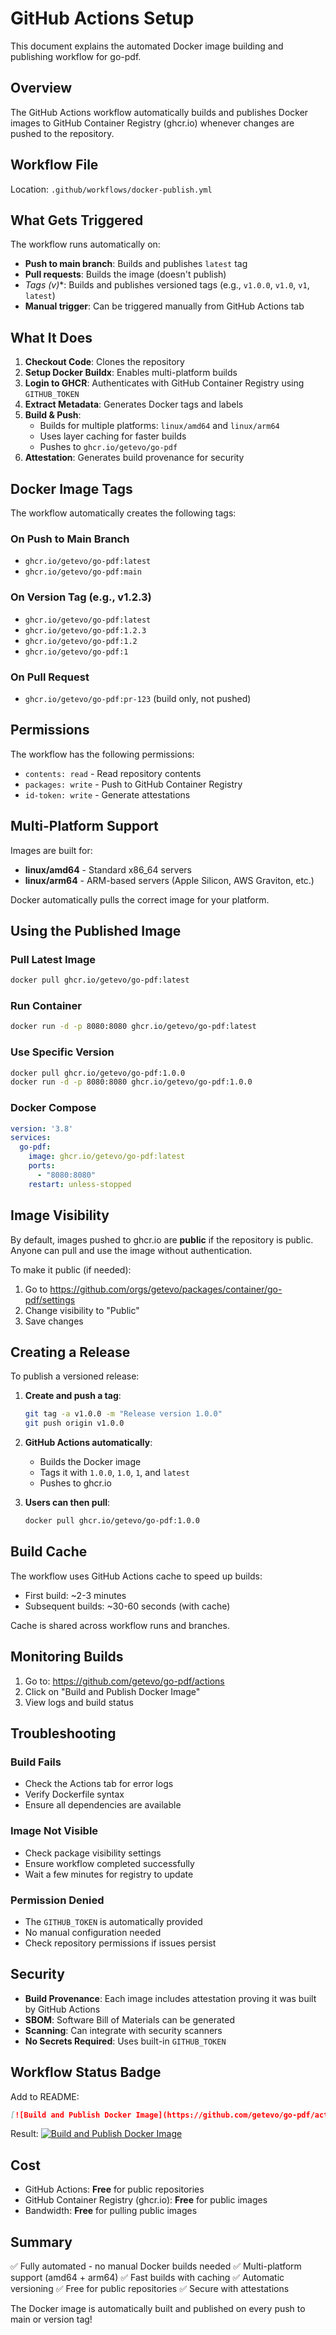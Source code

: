 # GitHub Actions Setup

This document explains the automated Docker image building and publishing workflow for go-pdf.

## Overview

The GitHub Actions workflow automatically builds and publishes Docker images to GitHub Container Registry (ghcr.io) whenever changes are pushed to the repository.

## Workflow File

Location: `.github/workflows/docker-publish.yml`

## What Gets Triggered

The workflow runs automatically on:
- **Push to main branch**: Builds and publishes `latest` tag
- **Pull requests**: Builds the image (doesn't publish)
- **Tags (v*)**: Builds and publishes versioned tags (e.g., `v1.0.0`, `v1.0`, `v1`, `latest`)
- **Manual trigger**: Can be triggered manually from GitHub Actions tab

## What It Does

1. **Checkout Code**: Clones the repository
2. **Setup Docker Buildx**: Enables multi-platform builds
3. **Login to GHCR**: Authenticates with GitHub Container Registry using `GITHUB_TOKEN`
4. **Extract Metadata**: Generates Docker tags and labels
5. **Build & Push**:
   - Builds for multiple platforms: `linux/amd64` and `linux/arm64`
   - Uses layer caching for faster builds
   - Pushes to `ghcr.io/getevo/go-pdf`
6. **Attestation**: Generates build provenance for security

## Docker Image Tags

The workflow automatically creates the following tags:

### On Push to Main Branch
- `ghcr.io/getevo/go-pdf:latest`
- `ghcr.io/getevo/go-pdf:main`

### On Version Tag (e.g., v1.2.3)
- `ghcr.io/getevo/go-pdf:latest`
- `ghcr.io/getevo/go-pdf:1.2.3`
- `ghcr.io/getevo/go-pdf:1.2`
- `ghcr.io/getevo/go-pdf:1`

### On Pull Request
- `ghcr.io/getevo/go-pdf:pr-123` (build only, not pushed)

## Permissions

The workflow has the following permissions:
- `contents: read` - Read repository contents
- `packages: write` - Push to GitHub Container Registry
- `id-token: write` - Generate attestations

## Multi-Platform Support

Images are built for:
- **linux/amd64** - Standard x86_64 servers
- **linux/arm64** - ARM-based servers (Apple Silicon, AWS Graviton, etc.)

Docker automatically pulls the correct image for your platform.

## Using the Published Image

### Pull Latest Image
```bash
docker pull ghcr.io/getevo/go-pdf:latest
```

### Run Container
```bash
docker run -d -p 8080:8080 ghcr.io/getevo/go-pdf:latest
```

### Use Specific Version
```bash
docker pull ghcr.io/getevo/go-pdf:1.0.0
docker run -d -p 8080:8080 ghcr.io/getevo/go-pdf:1.0.0
```

### Docker Compose
```yaml
version: '3.8'
services:
  go-pdf:
    image: ghcr.io/getevo/go-pdf:latest
    ports:
      - "8080:8080"
    restart: unless-stopped
```

## Image Visibility

By default, images pushed to ghcr.io are **public** if the repository is public. Anyone can pull and use the image without authentication.

To make it public (if needed):
1. Go to https://github.com/orgs/getevo/packages/container/go-pdf/settings
2. Change visibility to "Public"
3. Save changes

## Creating a Release

To publish a versioned release:

1. **Create and push a tag**:
   ```bash
   git tag -a v1.0.0 -m "Release version 1.0.0"
   git push origin v1.0.0
   ```

2. **GitHub Actions automatically**:
   - Builds the Docker image
   - Tags it with `1.0.0`, `1.0`, `1`, and `latest`
   - Pushes to ghcr.io

3. **Users can then pull**:
   ```bash
   docker pull ghcr.io/getevo/go-pdf:1.0.0
   ```

## Build Cache

The workflow uses GitHub Actions cache to speed up builds:
- First build: ~2-3 minutes
- Subsequent builds: ~30-60 seconds (with cache)

Cache is shared across workflow runs and branches.

## Monitoring Builds

1. Go to: https://github.com/getevo/go-pdf/actions
2. Click on "Build and Publish Docker Image"
3. View logs and build status

## Troubleshooting

### Build Fails
- Check the Actions tab for error logs
- Verify Dockerfile syntax
- Ensure all dependencies are available

### Image Not Visible
- Check package visibility settings
- Ensure workflow completed successfully
- Wait a few minutes for registry to update

### Permission Denied
- The `GITHUB_TOKEN` is automatically provided
- No manual configuration needed
- Check repository permissions if issues persist

## Security

- **Build Provenance**: Each image includes attestation proving it was built by GitHub Actions
- **SBOM**: Software Bill of Materials can be generated
- **Scanning**: Can integrate with security scanners
- **No Secrets Required**: Uses built-in `GITHUB_TOKEN`

## Workflow Status Badge

Add to README:
```markdown
[![Build and Publish Docker Image](https://github.com/getevo/go-pdf/actions/workflows/docker-publish.yml/badge.svg)](https://github.com/getevo/go-pdf/actions/workflows/docker-publish.yml)
```

Result:
[![Build and Publish Docker Image](https://github.com/getevo/go-pdf/actions/workflows/docker-publish.yml/badge.svg)](https://github.com/getevo/go-pdf/actions/workflows/docker-publish.yml)

## Cost

- GitHub Actions: **Free** for public repositories
- GitHub Container Registry (ghcr.io): **Free** for public images
- Bandwidth: **Free** for pulling public images

## Summary

✅ Fully automated - no manual Docker builds needed
✅ Multi-platform support (amd64 + arm64)
✅ Fast builds with caching
✅ Automatic versioning
✅ Free for public repositories
✅ Secure with attestations

The Docker image is automatically built and published on every push to main or version tag!
